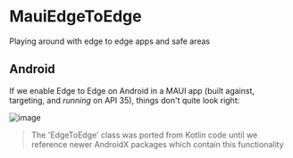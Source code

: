 # MauiEdgeToEdge
Playing around with edge to edge apps and safe areas

## Android
If we enable Edge to Edge on Android in a MAUI app (built against, targeting, and _running_ on API 35), things don't quite look right:

![image](https://github.com/user-attachments/assets/7f3d46cf-bd24-4e7c-b383-f7a117db5b10)

> The 'EdgeToEdge' class was ported from Kotlin code until we reference newer AndroidX packages which contain this functionality
